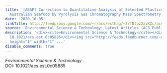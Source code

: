 ```yaml
---
title: '[ASAP] Correction to Quantitative Analysis of Selected Plastics in High-Commercial-Value
  Australian Seafood by Pyrolysis Gas Chromatography Mass Spectrometry'
date: '2020-10-05'
linkTitle: http://feedproxy.google.com/~r/acs/esthag/~3/fNtpz2avKZc/acs.est.0c05885
source: 'Environmental Science & Technology: Latest Articles (ACS Publications)'
description: '<div><cite>Environmental Science & Technology</cite></div><div>DOI:
  10.1021/acs.est.0c05885</div><img src="http://feeds.feedburner.com/~r/acs/esthag/~4/fNtpz2avKZc"
  height="1" width="1" ...'
disable_comments: true
---
```

<div><cite>Environmental Science & Technology</cite></div><div>DOI: 10.1021/acs.est.0c05885</div><img src="http://feeds.feedburner.com/~r/acs/esthag/~4/fNtpz2avKZc" height="1" width="1" ...